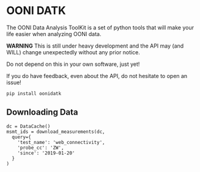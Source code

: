 # OONI DATK

The OONI Data Analysis ToolKit is a set of python tools that will make your
life easier when analyzing OONI data.

**WARNING** This is still under heavy development and the API may (and WILL) change unexpectedly without any prior notice.

Do not depend on this in your own software, just yet!

If you do have feedback, even about the API, do not hesitate to open an issue!

```
pip install oonidatk
```


## Downloading Data

```
dc = DataCache()
msmt_ids = download_measurements(dc,
  query={
    'test_name': 'web_connectivity',
    'probe_cc': 'ZW',
    'since': '2019-01-20'
  }
)
```
